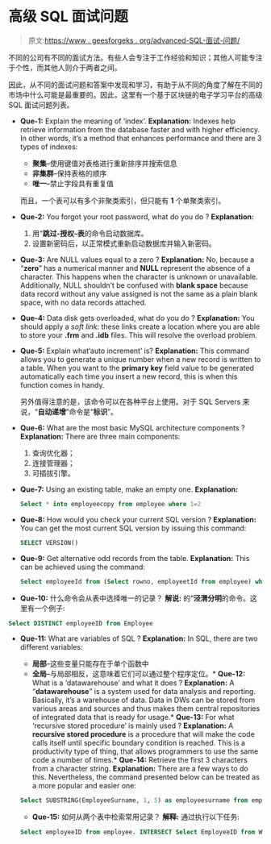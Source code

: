 # 高级 SQL 面试问题

> 原文:[https://www . geesforgeks . org/advanced-SQL-面试-问题/](https://www.geeksforgeeks.org/advanced-sql-interview-questions/)

不同的公司有不同的面试方法。有些人会专注于工作经验和知识；其他人可能专注于个性，而其他人则介于两者之间。

因此，从不同的面试问题和答案中发现和学习，有助于从不同的角度了解在不同的市场中什么可能是最重要的。因此，这里有一个基于区块链的电子学习平台的高级 SQL 面试问题列表。

*   **Que-1:** Explain the meaning of ‘index’.
    **Explanation:**
    Indexes help retrieve information from the database faster and with higher efficiency. In other words, it’s a method that enhances performance and there are 3 types of indexes:
    *   **聚集**–使用键值对表格进行重新排序并搜索信息
    *   **非集群**–保持表格的顺序
    *   **唯一**–禁止字段具有重复值

    而且，一个表可以有多个非聚类索引，但只能有 **1** 个单聚类索引。

*   **Que-2:** You forgot your root password, what do you do ?
    **Explanation:**
    1.  用“**跳过-授权-表**的命令启动数据库。
    2.  设置新密码后，以正常模式重新启动数据库并输入新密码。
*   **Que-3:** Are NULL values equal to a zero ?
    **Explanation:**
    No, because a “**zero**” has a numerical manner and **NULL** represent the absence of a character. This happens when the character is unknown or unavailable. Additionally, NULL shouldn’t be confused with **blank space** because data record without any value assigned is not the same as a plain blank space, with no data records attached.
*   **Que-4:** Data disk gets overloaded, what do you do ?
    **Explanation:**
    You should apply a *soft link*: these links create a location where you are able to store your **.frm** and **.idb** files. This will resolve the overload problem.
*   **Que-5:** Explain what‘auto increment’ is?
    **Explanation:**
    This command allows you to generate a unique number when a new record is written to a table. When you want to the **primary key** field value to be generated automatically each time you insert a new record, this is when this function comes in handy.

    另外值得注意的是，该命令可以在各种平台上使用。对于 SQL Servers 来说，“**自动递增**”命令是“**标识**”。

*   **Que-6:** What are the most basic MySQL architecture components ?
    **Explanation:**
    There are three main components:
    1.  查询优化器；
    2.  连接管理器；
    3.  可插拔引擎。
*   **Que-7:** Using an existing table, make an empty one.
    **Explanation:**

    ```sql
    Select * into employeecopy from employee where 1=2 
    ```

*   **Que-8:** How would you check your current SQL version ?
    **Explanation:**
    You can get the most current SQL version by issuing this command:

    ```sql
    SELECT VERSION()
    ```

*   **Que-9:** Get alternative odd records from the table.
    **Explanation:**
    This can be achieved using the command:

    ```sql
    Select employeeId from (Select rowno, employeetId from employee) where mod(rowno, 2)=1 
    ```

*   **Que-10:** 什么命令会从表中选择唯一的记录？
    **解说:**
    的“**泾渭分明**的命令。这里有一个例子:

```sql
Select DISTINCT employeeID from Employee 
```

*   **Que-11:** What are variables of SQL ?
    **Explanation:**
    In SQL, there are two different variables:
    *   **局部**–这些变量只能存在于单个函数中
    *   **全局**–与局部相反，这意味着它们可以通过整个程序定位。*   **Que-12:** What is a ‘datawarehouse’ and what it does ?
    **Explanation:**
    A “**datawarehouse**” is a system used for data analysis and reporting. Basically, it’s a warehouse of data. Data in DWs can be stored from various areas and sources and thus makes them central repositories of integrated data that is ready for usage.*   **Que-13:** For what ‘recursive stored procedure’ is mainly used ?
    **Explanation:**
    A **recursive stored procedure** is a procedure that will make the code calls itself until specific boundary condition is reached. This is a productivity type of thing, that allows programmers to use the same code a number of times.*   **Que-14:** Retrieve the first 3 characters from a character string.
    **Explanation:**
    There are a few ways to do this. Nevertheless, the command presented below can be treated as a more popular and easier one:

    ```sql
    Select SUBSTRING(EmployeeSurname, 1, 5) as employeesurname from employee 
    ```

    *   **Que-15:** 如何从两个表中检索常用记录？
    **解释:**
    通过执行以下任务:

    ```sql
    Select employeeID from employee. INTERSECT Select EmployeeID from WorkShift 
    ```